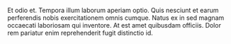 Et odio et. Tempora illum laborum aperiam optio. Quis nesciunt et earum perferendis nobis exercitationem omnis cumque. Natus ex in sed magnam occaecati laboriosam qui inventore. At est amet quibusdam officiis. Dolor rem pariatur enim reprehenderit fugit distinctio id.